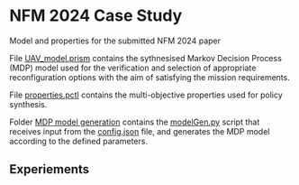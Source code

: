 # NFM 2024 Case Study

Model and properties for the submitted NFM 2024 paper

File [UAV_model.prism](https://github.com/is742/NFM_24/blob/main/UAV_model.prism) contains the sythnesised Markov Decision Process (MDP) model used for the verification and selection of appropriate reconfiguration options with the aim of satisfying the mission requirements.

File [properties.pctl](https://github.com/is742/NFM_24/blob/main/properties.pctl) contains the multi-objective properties used for policy synthesis. 

Folder [MDP model generation](https://github.com/is742/NFM_24/tree/main/MDP%20model%20generation) contains the [modelGen.py](https://github.com/is742/NFM_24/blob/main/MDP%20model%20generation/modelGen.py) script that receives input from the [config.json](https://github.com/is742/NFM_24/blob/main/MDP%20model%20generation/config.json) file, and generates the MDP model according to the defined parameters. 

## Experiements


